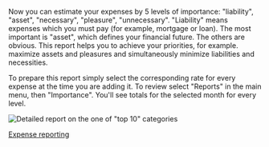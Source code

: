 Now you can estimate your expenses by 5 levels of importance: "liability", "asset", "necessary", "pleasure", "unnecessary". "Liability" means expenses which you must pay (for example, mortgage or loan). The most important is "asset", which defines your financial future. The others are obvious. This report helps you to achieve your priorities, for example. maximize assets and pleasures and simultaneously minimize liabilities and necessities.

To prepare this report simply select the corresponding rate for every expense at the time you are adding it. To review select "Reports" in the main menu, then "Importance". You'll see totals for the selected month for every level.

![Detailed report on the one of "top 10" categories](https://dvmorozov.github.io/expenses/assets/images/2015-10-20_21h33_22.png)

[Expense reporting](https://dvmorozov.github.io/expenses/expense-reporting)
